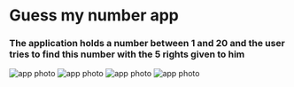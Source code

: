 #  Guess my number app
### The application holds a number between 1 and 20 and the user tries to find this number with the 5 rights given to him

<img src="./ScreenShots/homeScreen.png" alt="app photo" />
<img src="./ScreenShots/guessScreen.png" alt="app photo" />
<img src="./ScreenShots/victoryScreen.png" alt="app photo" />
<img src="./ScreenShots/lostScreen.png" alt="app photo" />
